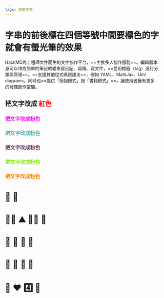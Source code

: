 ```yaml
---
tags: 隋堂作業
---
```


# 字串的前後標在四個等號中間要標色的字就會有螢光筆的效果

HackMD為工程師文件而生的文件協作平台，==主推多人協作服務==。編輯器本身可以作為簡單的筆記軟體來寫日記、寫稿、寫文件，==並用標籤（tag）進行分類與管理==。==支援其他程式碼跟語法==，例如 YAML、MathJax、Uml diagrams，同時也==提供「簡報模式」跟「書籍模式」==，讓使用者擁有更多的發揮創作空間。

## 把文字改成<font color = red> 紅色 </font>


### <font color = FF00FF> 把文字改成粉色 </font>
    
### <font color = 5CADAD> 把文字改成粉色 </font>
    
### <font color = 6C3365> 把文字改成粉色 </font>

### <font color = 8CEA00> 把文字改成粉色 </font>

### <font color = FF8000> 把文字改成粉色 </font>

# :poop: :100: 

# :man_in_tuxedo: :mountain: :man_in_tuxedo: :ocean:
# :horse: :horse: :tiger: :tiger:
# :womans_clothes: :rice: :older_man: :older_woman:
# :turtle: :hearts: :four: :rocket: